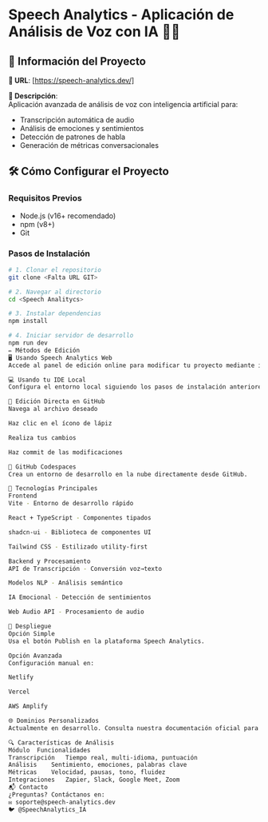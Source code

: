 # Speech Analytics - Aplicación de Análisis de Voz con IA 🎤🤖

## 📌 Información del Proyecto

**🔗 URL**: [https://speech-analytics.dev/]

**📝 Descripción**:  
Aplicación avanzada de análisis de voz con inteligencia artificial para:
- Transcripción automática de audio
- Análisis de emociones y sentimientos
- Detección de patrones de habla
- Generación de métricas conversacionales

## 🛠️ Cómo Configurar el Proyecto

### Requisitos Previos
- Node.js (v16+ recomendado)
- npm (v8+)
- Git

### Pasos de Instalación
```sh
# 1. Clonar el repositorio
git clone <Falta URL GIT>

# 2. Navegar al directorio
cd <Speech Analitycs>

# 3. Instalar dependencias
npm install

# 4. Iniciar servidor de desarrollo
npm run dev
✏️ Métodos de Edición
🖥️ Usando Speech Analytics Web
Accede al panel de edición online para modificar tu proyecto mediante interfaz visual.

💻 Usando tu IDE Local
Configura el entorno local siguiendo los pasos de instalación anteriores.

📂 Edición Directa en GitHub
Navega al archivo deseado

Haz clic en el ícono de lápiz

Realiza tus cambios

Haz commit de las modificaciones

🚀 GitHub Codespaces
Crea un entorno de desarrollo en la nube directamente desde GitHub.

🧠 Tecnologías Principales
Frontend
Vite - Entorno de desarrollo rápido

React + TypeScript - Componentes tipados

shadcn-ui - Biblioteca de componentes UI

Tailwind CSS - Estilizado utility-first

Backend y Procesamiento
API de Transcripción - Conversión voz→texto

Modelos NLP - Análisis semántico

IA Emocional - Detección de sentimientos

Web Audio API - Procesamiento de audio

🚀 Despliegue
Opción Simple
Usa el botón Publish en la plataforma Speech Analytics.

Opción Avanzada
Configuración manual en:

Netlify

Vercel

AWS Amplify

🌐 Dominios Personalizados
Actualmente en desarrollo. Consulta nuestra documentación oficial para actualizaciones.

🔍 Características de Análisis
Módulo	Funcionalidades
Transcripción	Tiempo real, multi-idioma, puntuación
Análisis	Sentimiento, emociones, palabras clave
Métricas	Velocidad, pausas, tono, fluidez
Integraciones	Zapier, Slack, Google Meet, Zoom
📬 Contacto
¿Preguntas? Contáctanos en:
✉️ soporte@speech-analytics.dev
🐦 @SpeechAnalytics_IA

